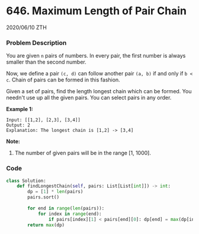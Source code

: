 # 646. Maximum Length of Pair Chain

2020/06/10 ZTH

### Problem Description

You are given `n` pairs of numbers. In every pair, the first number is always smaller than the second number.

Now, we define a pair `(c, d)` can follow another pair `(a, b)` if and only if `b < c`. Chain of pairs can be formed in this fashion.

Given a set of pairs, find the length longest chain which can be formed. You needn't use up all the given pairs. You can select pairs in any order.

**Example 1:**

```
Input: [[1,2], [2,3], [3,4]]
Output: 2
Explanation: The longest chain is [1,2] -> [3,4]
```



**Note:**

1. The number of given pairs will be in the range [1, 1000].



### Code

```python
class Solution:
    def findLongestChain(self, pairs: List[List[int]]) -> int:
        dp = [1] * len(pairs)
        pairs.sort()
        
        for end in range(len(pairs)):
            for index in range(end):
                if pairs[index][1] < pairs[end][0]: dp[end] = max(dp[index]+1, dp[end]) 
        return max(dp)
        
```

